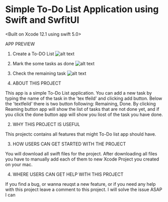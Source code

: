 # Simple To-Do List Application using Swift and SwfitUI
<Built on Xcode 12.1 using swift 5.0>

APP PREVIEW
1. Create a To-DO List
![alt text](https://user-images.githubusercontent.com/60959924/98497205-b5715e80-2286-11eb-954f-ad6ad68a2176.png)
2. Mark the some tasks as done
![alt text](https://user-images.githubusercontent.com/60959924/98497199-b3a79b00-2286-11eb-98fb-ad5781beedd4.png)
3. Check the remaining task
![alt text](https://user-images.githubusercontent.com/60959924/98497202-b4d8c800-2286-11eb-818e-ea803c899053.png)

1. ABOUT THIS PROJECT

This app is a simple To-Do List application. You can add a new task by typing the name of the task in the 'tex
tfeild' and clicking add button.
Below the 'textfeild' there is two button following: Remaining, Done.
By clicking Reaming button app will show the list of tasks that are not done yet, and if you click the done button app will show you liost of the task you have done.



2. WHY THIS PROJECT IS USEFUL

This projectc contains all features that might To-Do list app should have. 


3. HOW USERS CAN GET STARTED WITH THE PROJECT

You will download all swift files for the project. After downloading all files you have to manually add each of them to new Xcode Project you created on your mac.


4. WHERE USERS CAN GET HELP WITH THIS PROJECT

If you find a bug, or wanna reuqst a new 
feature, or if you need any help with this project leave a comment to this project. I will solve the issue ASAP I can



